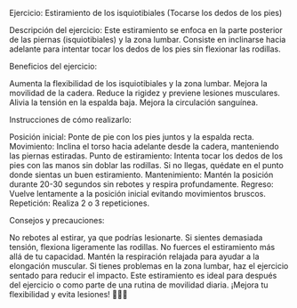 Ejercicio: Estiramiento de los isquiotibiales (Tocarse los dedos de los pies)

Descripción del ejercicio:
Este estiramiento se enfoca en la parte posterior de las piernas (isquiotibiales) y la zona lumbar.
 Consiste en inclinarse hacia adelante para intentar tocar los dedos de los pies sin flexionar las rodillas.




Beneficios del ejercicio:

Aumenta la flexibilidad de los isquiotibiales y la zona lumbar.
Mejora la movilidad de la cadera.
Reduce la rigidez y previene lesiones musculares.
Alivia la tensión en la espalda baja.
Mejora la circulación sanguínea.



Instrucciones de cómo realizarlo:

Posición inicial: Ponte de pie con los pies juntos y la espalda recta.
Movimiento: Inclina el torso hacia adelante desde la cadera, manteniendo las piernas estiradas.
Punto de estiramiento: Intenta tocar los dedos de los pies con las manos sin doblar las rodillas. Si no llegas, quédate en el punto donde sientas un buen estiramiento.
Mantenimiento: Mantén la posición durante 20-30 segundos sin rebotes y respira profundamente.
Regreso: Vuelve lentamente a la posición inicial evitando movimientos bruscos.
Repetición: Realiza 2 o 3 repeticiones.



Consejos y precauciones:

No rebotes al estirar, ya que podrías lesionarte.
Si sientes demasiada tensión, flexiona ligeramente las rodillas.
No fuerces el estiramiento más allá de tu capacidad.
Mantén la respiración relajada para ayudar a la elongación muscular.
Si tienes problemas en la zona lumbar, haz el ejercicio sentado para reducir el impacto.
Este estiramiento es ideal para después del ejercicio o como parte de una rutina de movilidad diaria. ¡Mejora tu flexibilidad y evita lesiones! 🧘‍♂️✨
